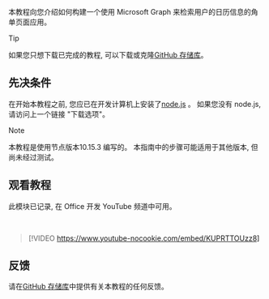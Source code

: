 <!-- markdownlint-disable MD002 MD041 -->

本教程向您介绍如何构建一个使用 Microsoft Graph 来检索用户的日历信息的角单页面应用。

> [!TIP]
> 如果您只想下载已完成的教程, 可以下载或克隆[GitHub 存储库](https://github.com/microsoftgraph/msgraph-training-angularspa)。

## <a name="prerequisites"></a>先决条件

在开始本教程之前, 您应已在开发计算机上安装了[node.js](https://nodejs.org) 。 如果您没有 node.js, 请访问上一个链接 "下载选项"。

> [!NOTE]
> 本教程是使用节点版本10.15.3 编写的。 本指南中的步骤可能适用于其他版本, 但尚未经过测试。

## <a name="watch-the-tutorial"></a>观看教程

此模块已记录, 在 Office 开发 YouTube 频道中可用。

<!-- markdownlint-disable MD033 MD034 -->
<br/>

> [!VIDEO https://www.youtube-nocookie.com/embed/KUPRTTOUzz8]
<!-- markdownlint-enable MD033 MD034 -->

## <a name="feedback"></a>反馈

请在[GitHub 存储库](https://github.com/microsoftgraph/msgraph-training-angularspa)中提供有关本教程的任何反馈。
